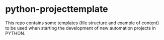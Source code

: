 # python-projecttemplate
This repo contains some templates (file structure and example of content) to be used when starting the development of new automation projects in PYTHON. 
